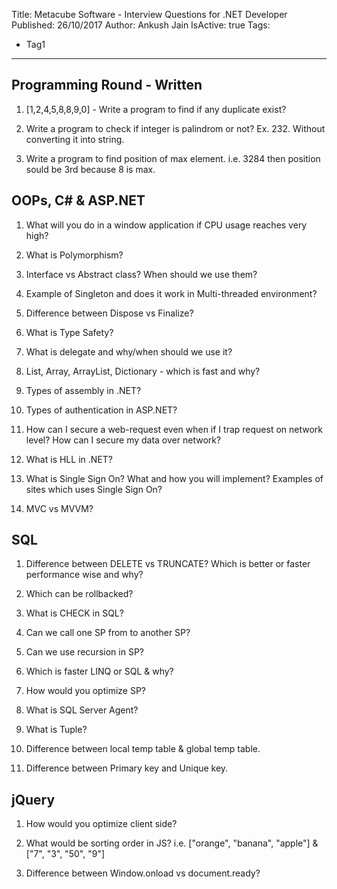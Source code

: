 Title: Metacube Software - Interview Questions for .NET Developer
Published: 26/10/2017
Author: Ankush Jain
IsActive: true
Tags:
  - Tag1
---
## Programming Round - Written

1.  [1,2,4,5,8,8,9,0] - Write a program to find if any duplicate exist?

2.  Write a program to check if integer is palindrom or not? Ex. 232.
Without converting it into string.

3.  Write a program to find position of max element. i.e. 3284 then
position sould be 3rd because 8 is max.

## OOPs, C# & ASP.NET

1.  What will you do in a window application if CPU usage reaches very
high?

2.  What is Polymorphism?

3.  Interface vs Abstract class? When should we use them?

4.  Example of Singleton and does it work in Multi-threaded environment?

5.  Difference between Dispose vs Finalize?

6.  What is Type Safety?

7.  What is delegate and why/when should we use it?

8.  List, Array, ArrayList, Dictionary - which is fast and why?

9.  Types of assembly in .NET?

10.  Types of authentication in ASP.NET?

11.  How can I secure a web-request even when if I trap request on network level? How can I secure my data over network?

12.  What is HLL in .NET?

13.  What is Single Sign On? What and how you will implement? Examples
 of sites which uses Single Sign On?

14.  MVC vs MVVM?



## SQL

1.  Difference between DELETE vs TRUNCATE? Which is better or faster
performance wise and why?

2.  Which can be rollbacked?

3.  What is CHECK in SQL?

4.  Can we call one SP from to another SP?

5.  Can we use recursion in SP?

6.  Which is faster LINQ or SQL & why?

7.  How would you optimize SP?

8.  What is SQL Server Agent?

9.  What is Tuple?

10.  Difference between local temp table & global temp table.

11.  Difference between Primary key and Unique key.



## jQuery

1.  How would you optimize client side?

2.  What would be sorting order in JS? i.e. ["orange", "banana",
"apple"] & ["7", "3", "50", "9"]

3.  Difference between Window.onload vs document.ready?


                